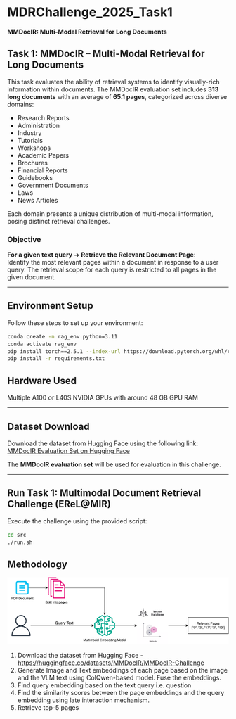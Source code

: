# MDRChallenge_2025_Task1
**MMDocIR: Multi-Modal Retrieval for Long Documents**

## Task 1: MMDocIR – Multi-Modal Retrieval for Long Documents
This task evaluates the ability of retrieval systems to identify visually-rich information within documents. The MMDocIR evaluation set includes **313 long documents** with an average of **65.1 pages**, categorized across diverse domains:

- Research Reports  
- Administration  
- Industry  
- Tutorials  
- Workshops  
- Academic Papers  
- Brochures  
- Financial Reports  
- Guidebooks  
- Government Documents  
- Laws  
- News Articles  

Each domain presents a unique distribution of multi-modal information, posing distinct retrieval challenges.

### Objective
**For a given text query → Retrieve the Relevant Document Page**:  
Identify the most relevant pages within a document in response to a user query. The retrieval scope for each query is restricted to all pages in the given document.

---

## Environment Setup
Follow these steps to set up your environment:

```bash
conda create -n rag_env python=3.11
conda activate rag_env
pip install torch==2.5.1 --index-url https://download.pytorch.org/whl/cu121
pip install -r requirements.txt

```
## Hardware Used
Multiple A100 or L40S NVIDIA GPUs with around 48 GB GPU RAM

---

## Dataset Download
Download the dataset from Hugging Face using the following link:  
[MMDocIR Evaluation Set on Hugging Face](https://huggingface.co/datasets/MMDocIR/MMDocIR-Challenge)  

The **MMDocIR evaluation set** will be used for evaluation in this challenge.

---

## Run Task 1: Multimodal Document Retrieval Challenge (EReL@MIR)
Execute the challenge using the provided script:

```bash
cd src
./run.sh
```

## Methodology
![Retrieval Worflow](./misc/retrieval_workflow.png)

1. Download the dataset from Hugging Face - https://huggingface.co/datasets/MMDocIR/MMDocIR-Challenge
2. Generate Image and Text embeddings of each page based on the image and the VLM text using ColQwen-based model. Fuse the embeddings.
3. Find query embedding based on the text query i.e. question
4. Find the similarity scores between the page embeddings and the query embedding using late interaction mechanism.
5. Retrieve top-5 pages
